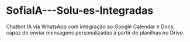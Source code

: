 # SofiaIA---Solu-es-Integradas
Chatbot IA via WhatsApp com integração ao Google Calendar e Docs, capaz de enviar mensagens personalizadas a partir de planilhas no Drive.
